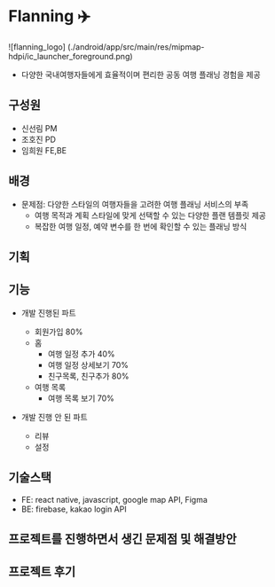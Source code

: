 # Flanning ✈️
![flanning_logo] (./android/app/src/main/res/mipmap-hdpi/ic_launcher_foreground.png)
* 다양한 국내여행자들에게 효율적이며 편리한 공동 여행 플래닝 경험을 제공
  
## 구성원
* 신선림 PM
* 조호진 PD
* 임희원 FE,BE
  
## 배경
* 문제점: 다양한 스타일의 여행자들을 고려한 여행 플래닝 서비스의 부족 
  * 여행 목적과 계획 스타일에 맞게 선택할 수 있는 다양한 플랜 템플릿 제공
  * 복잡한 여행 일정, 예약 변수를 한 번에 확인할 수 있는 플래닝 방식

## 기획

## 기능
* 개발 진행된 파트
  * 회원가입 80%
  * 홈
    * 여행 일정 추가 40%
    * 여행 일정 상세보기 70%
    * 친구목록, 친구추가 80%
  * 여행 목록
    * 여행 목록 보기 70%


* 개발 진행 안 된 파트
  * 리뷰
  * 설정


## 기술스택 
* FE: react native, javascript, google map API, Figma
* BE: firebase, kakao login API
  
## 프로젝트를 진행하면서 생긴 문제점 및 해결방안
## 프로젝트 후기
